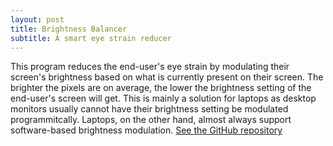```yaml
---
layout: post
title: Brightness Balancer
subtitle: A smart eye strain reducer
---
```


This program reduces the end-user's eye strain by modulating their screen's brightness based on what is currently present on their screen. The brighter the pixels are on average, the lower the brightness setting of the end-user's screen will get. This is mainly a solution for laptops as desktop monitors usually cannot have their brightness setting be modulated programmitcally. Laptops, on the other hand, almost always support software-based brightness modulation.
[See the GitHub repository](https://github.com/ndnestor/Brightness-Balancer)
